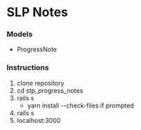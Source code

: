 # SLP Notes

### Models

- ProgressNote

### Instructions

1. clone repository
2. cd stp_progress_notes
3. rails s
   - yarn install --check-files if prompted
4. rails s
5. localhost:3000
